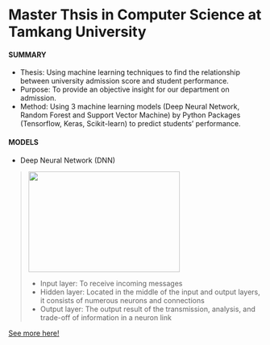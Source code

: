 # Master Thsis in Computer Science at Tamkang University
#### SUMMARY
* Thesis: Using machine learning techniques to find the relationship between university admission score and student performance.
* Purpose: To provide an objective insight for our department on admission.
* Method: Using 3 machine learning models (Deep Neural Network, Random Forest and Support Vector Machine) by Python Packages (Tensorflow, Keras, Scikit-learn) to predict students’ performance. <br>

#### MODELS
* Deep Neural Network (DNN) <br>
><img width="300" height="200" src="https://github.com/SS-rong/MS_Research-/blob/main/img/DNN-1.png"/> <br>
>* Input layer: To receive incoming messages 
>* Hidden layer: Located in the middle of the input and output layers, it consists of numerous neurons and connections
>* Output layer: The output result of the transmission, analysis, and trade-off of information in a neuron link 
>
[See more here!](https://github.com/SS-rong/MS_Research-/blob/main/documents/Thsis_english.pdf)
